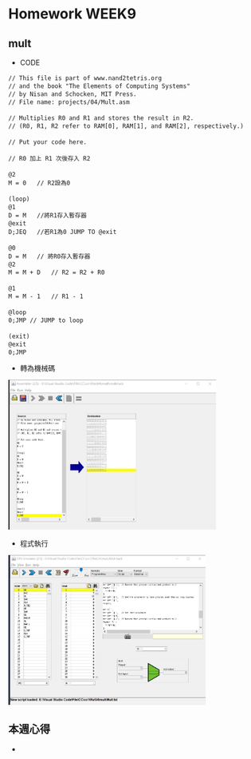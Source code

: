 # Homework WEEK9

## mult

* CODE

<pre><code>// This file is part of www.nand2tetris.org
// and the book "The Elements of Computing Systems"
// by Nisan and Schocken, MIT Press.
// File name: projects/04/Mult.asm

// Multiplies R0 and R1 and stores the result in R2.
// (R0, R1, R2 refer to RAM[0], RAM[1], and RAM[2], respectively.)

// Put your code here.

// R0 加上 R1 次後存入 R2

@2  
M = 0   // R2設為0

(loop)
@1
D = M   //將R1存入暫存器
@exit
D;JEQ   //若R1為0 JUMP TO @exit

@0
D = M   // 將R0存入暫存器
@2
M = M + D   // R2 = R2 + R0

@1
M = M - 1   // R1 - 1

@loop
0;JMP // JUMP to loop

(exit)
@exit
0;JMP</code></pre>

* 轉為機械碼

<img src='picture/multToHack.jpg' height='300'></img>

* 程式執行

<img src='picture/multRun.jpg' height='300'></img>

## 本週心得
* 